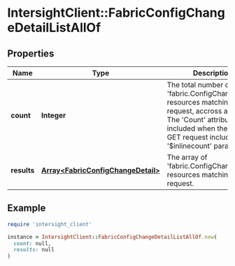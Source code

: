 # IntersightClient::FabricConfigChangeDetailListAllOf

## Properties

| Name | Type | Description | Notes |
| ---- | ---- | ----------- | ----- |
| **count** | **Integer** | The total number of &#39;fabric.ConfigChangeDetail&#39; resources matching the request, accross all pages. The &#39;Count&#39; attribute is included when the HTTP GET request includes the &#39;$inlinecount&#39; parameter. | [optional] |
| **results** | [**Array&lt;FabricConfigChangeDetail&gt;**](FabricConfigChangeDetail.md) | The array of &#39;fabric.ConfigChangeDetail&#39; resources matching the request. | [optional] |

## Example

```ruby
require 'intersight_client'

instance = IntersightClient::FabricConfigChangeDetailListAllOf.new(
  count: null,
  results: null
)
```

